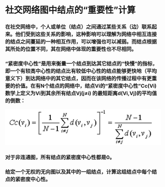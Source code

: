 # 社交网络图中结点的“重要性”计算
### 在社交网络中，个人或单位（结点）之间通过某些关系（边）联系起来。他们受到这些关系的影响，这种影响可以理解为网络中相互连接的结点之间蔓延的一种相互作用，可以增强也可以减弱。而结点根据其所处的位置不同，其在网络中体现的重要性也不尽相同。

### “紧密度中心性”是用来衡量一个结点到达其它结点的“快慢”的指标，即一个有较高中心性的结点比有较低中心性的结点能够更快地（平均意义下）到达网络中的其它结点，因而在该网络的传播过程中有更重要的价值。在有N个结点的网络中，结点V​i​​的“紧密度中心性”Cc(Vi)数学上定义为Vi到其余所有结点Vj(j≠i) 的最短距离d(Vi,Vj)的平均值的倒数：

![](https://github.com/William168052/Data_Structure/blob/master/社交网络图中结点的“重要性”计算/cal.jpg)

### 对于非连通图，所有结点的紧密度中心性都是0。
### 给定一个无权的无向图以及其中的一组结点，计算这组结点中每个结点的紧密度中心性。
